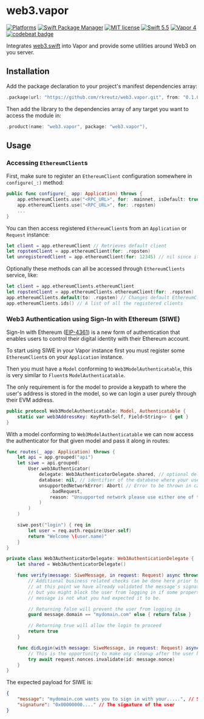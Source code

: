# web3.vapor
[![Platforms](https://img.shields.io/badge/platforms-macOS%2012%20|%20Linux%20-ff0000.svg?style=flat)](https://github.com/rkreutz/web3.vapor)
[![Swift Package Manager](https://img.shields.io/badge/SPM-compatible-4BC51D.svg?style=flat)](https://swift.org/package-manager/)
[![MIT license](https://img.shields.io/badge/license-MIT-blue.svg)](https://github.com/rkreutz/web3.vapor/blob/master/LICENSE)
[![Swift 5.5](https://img.shields.io/badge/Swift-5.5-brightgreen.svg)](http://swift.org)
[![Vapor 4](https://img.shields.io/badge/Vapor-4-e040fb.svg)](https://vapor.codes)
[![codebeat badge](https://codebeat.co/badges/17a02a88-9a1c-471f-9c55-762007e5a4cf)](https://codebeat.co/projects/github-com-rkreutz-web3-vapor-main)


Integrates [web3.swift](https://github.com/argentlabs/web3.swift) into Vapor and provide some utilities around Web3 on you server.

## Installation

Add the package declaration to your project's manifest dependencies array:

```swift
.package(url: "https://github.com/rkreutz/web3.vapor.git", from: "0.1.0")
```

Then add the library to the dependencies array of any target you want to access the module in:

```swift
.product(name: "web3.vapor", package: "web3.vapor"),
```

## Usage

### Accessing `EthereumClient`s

First, make sure to register an `EthereumClient` configuration somewhere in `configure(_:)` method:
```swift
public func configure(_ app: Application) throws {
    app.ethereumClients.use("<RPC_URL>", for: .mainnet, isDefault: true)
    app.ethereumClients.use("<RPC_URL>", for: .ropsten)
    ...
}
```

You can then access registered `EthereumClient`s from an `Application` or `Request` instance:
```swift
let client = app.ethereumClient // Retrieves default client
let ropstenClient = app.ethereumClient(for: .ropsten)
let unregisteredClient = app.ethereumClient(for: 12345) // nil since it was registered using use(_:for:isDefault)
```

Optionally these methods can all be accessed through `EthereumClients` service, like:
```swift
let client = app.ethereumClients.ethereumClient
let ropstenClient = app.ethereumClients.ethereumClient(for: .ropsten)
app.ethereumClients.default(to: .ropsten) // Changes default EthereumClient
app.ethereumClients.ids() // A list of all the registered clients
```

### Web3 Authentication using Sign-In with Ethereum (SIWE)

Sign-In with Ethereum ([EIP-4361](https://eips.ethereum.org/EIPS/eip-4361)) is a new form of authentication that enables users to control their digital identity with their Ethereum account.

To start using SIWE in your Vapor instance first you must register some `EthereumClient`s on your `Application` instance.

Then you must have a `Model` conforming to `Web3ModelAuthenticatable`, this is very similar to `Fluent`s `ModelAuthenticatable`.

The only requirement is for the model to provide a keypath to where the user's address is stored in the model, so we can login a user purely through their EVM address.
```swift
public protocol Web3ModelAuthenticatable: Model, Authenticatable {
    static var web3AddressKey: KeyPath<Self, Field<String>> { get }
}
```

With a model conforming to `Web3ModelAuthenticatable` we can now access the authenticator for that given model and pass it along in routes:
```swift
func routes(_ app: Application) throws {
    let api = app.grouped("api")
    let siwe = api.grouped(
        User.web3Authenticator(
            delegate: Web3AuthenticatorDelegate.shared, // optional delegate
            database: nil, // identifier of the database where your users are stored
            unsupportedNetworkError: Abort( // Error to be thrown in case a sign in request came from a network the server don't have clients for
                .badRequest,
                reason: "Unsupported network please use either one of these chain IDs: \(app.ethereumClients.ids())"
            )
        )
    )

    siwe.post("login") { req in
        let user = req.auth.require(User.self)
        return "Welcome \(user.name)"
    }
}

private class Web3AuthenticatorDelegate: Web3AuthenticationDelegate {
    let shared = Web3AuthenticatorDelegate()

    func verify(message: SiweMessage, in request: Request) async throws -> Bool {
        // Additional business related checks can be done here prior to authenticating the user,
        // at this point we have already validated the message's signature
        // but you might block the user from logging in if some property in the
        // message is not what you had expected it to be.

        // Returning false will prevent the user from logging in
        guard message.domain == "mydomain.com" else { return false }

        // Returning true will allow the login to proceed
        return true
    }

    func didLogin(with message: SiweMessage, in request: Request) async throws {
        // This is the opportunity to make any cleanup after the user has successfully logged in (like invalidating nonces)
        try await request.nonces.invalidate(id: message.nonce)
    }
}
```

The expected payload for SIWE is:
```json
{
    "message": "mydomain.com wants you to sign in with your.....", // String the user has signed
    "signature": "0x00000000...." // The signature of the user
}
```